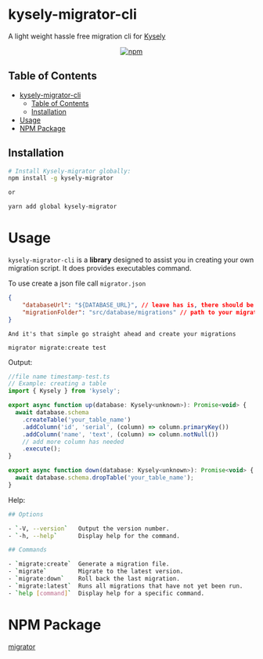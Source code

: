 # kysely-migrator-cli

A light weight hassle free migration cli for [Kysely](https://github.com/koskimas/kysely)

<p align="center">
  <a href="https://www.npmjs.com/package/kysely-migrator-cli?activeTab=readme">
<img alt="npm" src="https://img.shields.io/npm/dw/kysely-migrator-cli">
  </a>
</p>

## Table of Contents

- [kysely-migrator-cli](#kysely-migrator-cli)
  - [Table of Contents](#table-of-contents)
  - [Installation](#installation)
- [Usage](#usage)
- [NPM Package](#npm-package)
  

## Installation


```bash
# Install Kysely-migrator globally:
npm install -g kysely-migrator

or 

yarn add global kysely-migrator
```

# Usage

`kysely-migrator-cli` is a **library** designed to assist you in creating your own migration script. It does provides executables command.

To use create a json file call `migrator.json` 

```json
{
    "databaseUrl": "${DATABASE_URL}", // leave has is, there should be an env variable with the same name(your database connection)
    "migrationFolder": "src/database/migrations" // path to your migrations folder
}
```

`And it's that simple go straight ahead and create your migrations`

`migrator migrate:create test`


Output:

```javascript
//file name timestamp-test.ts
// Example: creating a table
import { Kysely } from 'kysely';

export async function up(database: Kysely<unknown>): Promise<void> {
  await database.schema
    .createTable('your_table_name')
    .addColumn('id', 'serial', (column) => column.primaryKey())
    .addColumn('name', 'text', (column) => column.notNull())
    // add more column has needed
    .execute();
}

export async function down(database: Kysely<unknown>): Promise<void> {
  await database.schema.dropTable('your_table_name');
}

```


Help: 

```bash
## Options

- `-V, --version`   Output the version number.
- `-h, --help`      Display help for the command.

## Commands

- `migrate:create`  Generate a migration file.
- `migrate`         Migrate to the latest version.
- `migrate:down`    Roll back the last migration.
- `migrate:latest`  Runs all migrations that have not yet been run.
- `help [command]`  Display help for a specific command.

```

# NPM Package

[migrator](https://www.npmjs.com/package/kysely-migrator-cli?activeTab=readme)